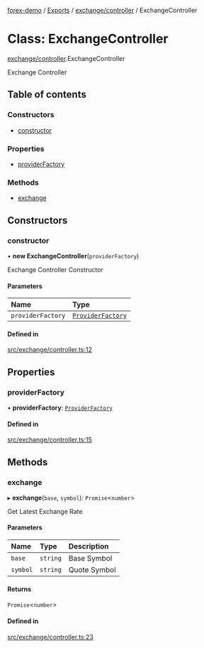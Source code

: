 [forex-demo](../README.md) / [Exports](../modules.md) / [exchange/controller](../modules/exchange_controller.md) / ExchangeController

# Class: ExchangeController

[exchange/controller](../modules/exchange_controller.md).ExchangeController

Exchange Controller

## Table of contents

### Constructors

- [constructor](exchange_controller.ExchangeController.md#constructor)

### Properties

- [providerFactory](exchange_controller.ExchangeController.md#providerfactory)

### Methods

- [exchange](exchange_controller.ExchangeController.md#exchange)

## Constructors

### constructor

• **new ExchangeController**(`providerFactory`)

Exchange Controller Constructor

#### Parameters

| Name              | Type                                                         |
| :---------------- | :----------------------------------------------------------- |
| `providerFactory` | [`ProviderFactory`](lib_provider_factory.ProviderFactory.md) |

#### Defined in

[src/exchange/controller.ts:12](https://github.com/suphero/forex-demo/blob/e73074c/src/exchange/controller.ts#L12)

## Properties

### providerFactory

• **providerFactory**: [`ProviderFactory`](lib_provider_factory.ProviderFactory.md)

#### Defined in

[src/exchange/controller.ts:15](https://github.com/suphero/forex-demo/blob/e73074c/src/exchange/controller.ts#L15)

## Methods

### exchange

▸ **exchange**(`base`, `symbol`): `Promise`<`number`\>

Get Latest Exchange Rate

#### Parameters

| Name     | Type     | Description  |
| :------- | :------- | :----------- |
| `base`   | `string` | Base Symbol  |
| `symbol` | `string` | Quote Symbol |

#### Returns

`Promise`<`number`\>

#### Defined in

[src/exchange/controller.ts:23](https://github.com/suphero/forex-demo/blob/e73074c/src/exchange/controller.ts#L23)
